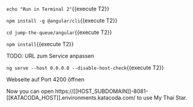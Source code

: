 `echo "Run in Terminal 2"`{{execute T2}}

`npm install -g @angular/cli`{{execute T2}}

 

`cd jump-the-queue/angular`{{execute T2}}

 

`npm install`{{execute T2}}

 

TODO: URL zum Service anpassen

 

`ng serve --host 0.0.0.0 --disable-host-check`{{execute T2}}

 

 

Webseite auf Port 4200 öffnen


Now you can open https://[[HOST_SUBDOMAIN]]-8081-[[KATACODA_HOST]].environments.katacoda.com/ to use My Thai Star.

